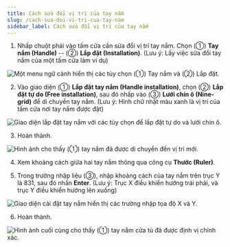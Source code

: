 ```yaml
---
title: Cách sửa đổi vị trí của tay nắm
slug: /cach-sua-doi-vi-tri-cua-tay-nam
sidebar_label: Cách sửa đổi vị trí của tay nắm
---
```


1. Nhấp chuột phải vào tấm cửa cần sửa đổi vị trí tay nắm. Chọn (①) **Tay nắm (Handle)** -- (②) **Lắp đặt (Installation)**. (Lưu ý: Lấy việc sửa đổi tay nắm của một tấm cửa làm ví dụ)

![Một menu ngữ cảnh hiển thị các tùy chọn (①) Tay nắm và (②) Lắp đặt.](https://storage.googleapis.com/jegavn_kb/images/34ca98e2-6ea1-4342-a52f-2701e0e0c8ea.png)

2. Vào giao diện (①) **Lắp đặt tay nắm (Handle installation)**, chọn (②) **Lắp đặt tự do (Free installation)**, sau đó nhấp vào (③) **Lưới chín ô (Nine-grid)** để di chuyển tay nắm. (Lưu ý: Hình chữ nhật màu xanh là vị trí của tấm cửa nơi tay nắm được đặt)

![Giao diện lắp đặt tay nắm với các tùy chọn để lắp đặt tự do và lưới chín ô.](https://storage.googleapis.com/jegavn_kb/images/f78ac400-a6b9-42e0-86f8-38c847efaab6.png)

3. Hoàn thành.

![Hình ảnh cho thấy (①) tay nắm đã được di chuyển đến vị trí mới.](https://storage.googleapis.com/jegavn_kb/images/9e54dc5a-3210-458b-bc9c-e2977197d568.png)

4. Xem khoảng cách giữa hai tay nắm thông qua công cụ **Thước (Ruler)**.

5. Trong trường nhập liệu (③), nhập khoảng cách của tay nắm trên trục Y là 831, sau đó nhấn **Enter**. (Lưu ý: Trục X điều khiển hướng trái phải, và trục Y điều khiển hướng lên xuống)

![Giao diện cài đặt tay nắm hiển thị các trường nhập tọa độ X và Y.](https://storage.googleapis.com/jegavn_kb/images/b7a30248-b1b4-4536-b5fa-caeda6b44d96.png)

6. Hoàn thành.

![Hình ảnh cuối cùng cho thấy (①) tay nắm cửa tủ đã được định vị chính xác.](https://storage.googleapis.com/jegavn_kb/images/33560d6c-113d-4be8-b01b-ac728926ad42.png)